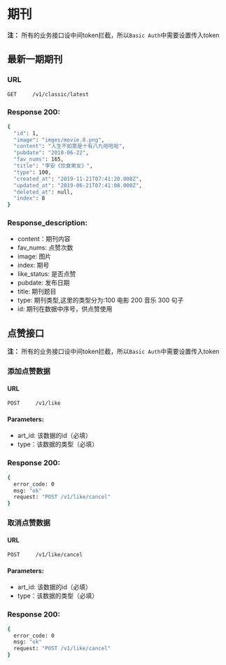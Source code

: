 # 期刊

**注：**
所有的业务接口设中间token拦截，所以`Basic Auth`中需要设置传入token

## 最新一期期刊

### URL
```bash
GET     /v1/classic/latest
```

### Response 200:
```bash
{
  "id": 1,
  "image": "imges/movie.8.png",
  "content": "人生不如意是十有八九哈哈哈",
  "pubdate": "2018-06-22",
  "fav_nums": 165,
  "title": "李安《饮食男女》",
  "type": 100,
  "created_at": "2019-11-21T07:41:20.000Z",
  "updated_at": "2019-06-21T07:41:08.000Z",
  "deleted_at": null,
  "index": 8
}
```

### Response_description:
* content：期刊内容
* fav_nums: 点赞次数
* image: 图片
* index: 期号
* like_status: 是否点赞
* pubdate: 发布日期
* title: 期刊题目
* type: 期刊类型,这里的类型分为:100 电影 200 音乐 300 句子
* id: 期刊在数据中序号，供点赞使用


## 点赞接口

**注：**
所有的业务接口设中间token拦截，所以`Basic Auth`中需要设置传入token

### 添加点赞数据

#### URL

```bash
POST     /v1/like
```

#### Parameters:
* art_id: 该数据的id（必填）
* type：该数据的类型（必填）

### Response 200:
```bash
{
  error_code: 0
  msg: "ok"
  request: "POST /v1/like/cancel"
}
```

### 取消点赞数据

#### URL

```bash
POST     /v1/like/cancel
```

#### Parameters:
* art_id: 该数据的id（必填）
* type：该数据的类型（必填）

### Response 200:
```bash
{
  error_code: 0
  msg: "ok"
  request: "POST /v1/like/cancel"
}
```
